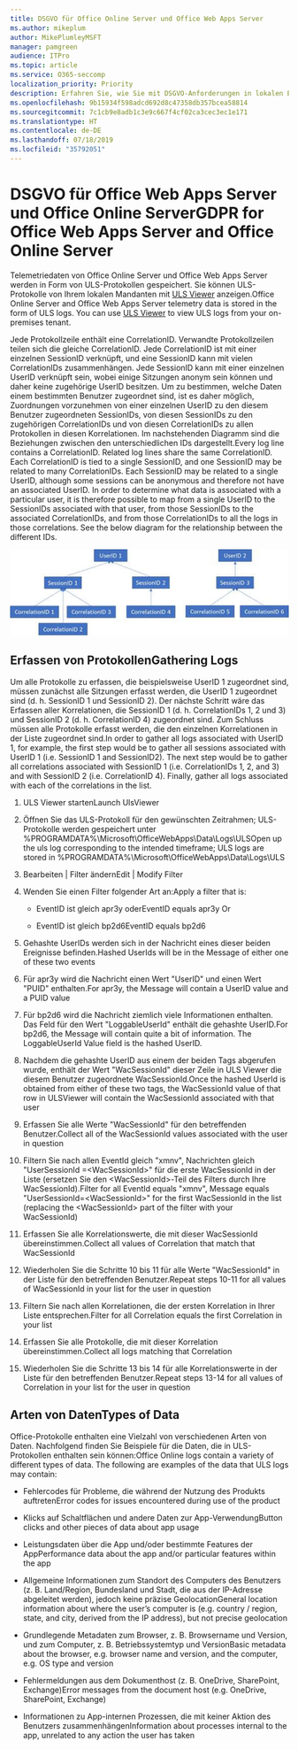 ```yaml
---
title: DSGVO für Office Online Server und Office Web Apps Server
ms.author: mikeplum
author: MikePlumleyMSFT
manager: pamgreen
audience: ITPro
ms.topic: article
ms.service: O365-seccomp
localization_priority: Priority
description: Erfahren Sie, wie Sie mit DSGVO-Anforderungen in lokalen Exchange Server-Installationen umgehen.
ms.openlocfilehash: 9b15934f598adcd692d8c47358db357bcea58814
ms.sourcegitcommit: 7c1cb9e8adb1c3e9c667f4cf02ca3cec3ec1e171
ms.translationtype: HT
ms.contentlocale: de-DE
ms.lasthandoff: 07/18/2019
ms.locfileid: "35792051"
---
```

# <a name="gdpr-for-office-web-apps-server-and-office-online-server"></a><span data-ttu-id="409ae-103">DSGVO für Office Web Apps Server und Office Online Server</span><span class="sxs-lookup"><span data-stu-id="409ae-103">GDPR for Office Web Apps Server and Office Online Server</span></span>

<span data-ttu-id="409ae-p101">Telemetriedaten von Office Online Server und Office Web Apps Server werden in Form von ULS-Protokollen gespeichert. Sie können ULS-Protokolle von Ihrem lokalen Mandanten mit [ULS Viewer](https://www.microsoft.com/en-us/download/details.aspx?id=44020) anzeigen.</span><span class="sxs-lookup"><span data-stu-id="409ae-p101">Office Online Server and Office Web Apps Server telemetry data is stored in the form of ULS logs. You can use [ULS Viewer](https://www.microsoft.com/en-us/download/details.aspx?id=44020) to view ULS logs from your on-premises tenant.</span></span>

<span data-ttu-id="409ae-p102">Jede Protokollzeile enthält eine CorrelationID. Verwandte Protokollzeilen teilen sich die gleiche CorrelationID. Jede CorrelationID ist mit einer einzelnen SessionID verknüpft, und eine SessionID kann mit vielen CorrelationIDs zusammenhängen. Jede SessionID kann mit einer einzelnen UserID verknüpft sein, wobei einige Sitzungen anonym sein können und daher keine zugehörige UserID besitzen. Um zu bestimmen, welche Daten einem bestimmten Benutzer zugeordnet sind, ist es daher möglich, Zuordnungen vorzunehmen von einer einzelnen UserID zu den diesem Benutzer zugeordneten SessionIDs, von diesen SessionIDs zu den zugehörigen CorrelationIDs und von diesen CorrelationIDs zu allen Protokollen in diesen Korrelationen. Im nachstehenden Diagramm sind die Beziehungen zwischen den unterschiedlichen IDs dargestellt.</span><span class="sxs-lookup"><span data-stu-id="409ae-p102">Every log line contains a CorrelationID. Related log lines share the same CorrelationID. Each CorrelationID is tied to a single SessionID, and one SessionID may be related to many CorrelationIDs. Each SessionID may be related to a single UserID, although some sessions can be anonymous and therefore not have an associated UserID. In order to determine what data is associated with a particular user, it is therefore possible to map from a single UserID to the SessionIDs associated with that user, from those SessionIDs to the associated CorrelationIDs, and from those CorrelationIDs to all the logs in those correlations. See the below diagram for the relationship between the different IDs.</span></span>

![](media/gdpr-for-office-online-server-image1.jpg)

## <a name="gathering-logs"></a><span data-ttu-id="409ae-112">Erfassen von Protokollen</span><span class="sxs-lookup"><span data-stu-id="409ae-112">Gathering Logs</span></span>

<span data-ttu-id="409ae-p103">Um alle Protokolle zu erfassen, die beispielsweise UserID 1 zugeordnet sind, müssen zunächst alle Sitzungen erfasst werden, die UserID 1 zugeordnet sind (d. h. SessionID 1 und SessionID 2). Der nächste Schritt wäre das Erfassen aller Korrelationen, die SessionID 1 (d. h. CorrelationIDs 1, 2 und 3) und SessionID 2 (d. h. CorrelationID 4) zugeordnet sind. Zum Schluss müssen alle Protokolle erfasst werden, die den einzelnen Korrelationen in der Liste zugeordnet sind.</span><span class="sxs-lookup"><span data-stu-id="409ae-p103">In order to gather all logs associated with UserID 1, for example, the first step would be to gather all sessions associated with UserID 1 (i.e. SessionID 1 and SessionID2). The next step would be to gather all correlations associated with SessionID 1 (i.e. CorrelationIDs 1, 2, and 3) and with SessionID 2 (i.e. CorrelationID 4). Finally, gather all logs associated with each of the correlations in the list.</span></span>

1.  <span data-ttu-id="409ae-116">ULS Viewer starten</span><span class="sxs-lookup"><span data-stu-id="409ae-116">Launch UlsViewer</span></span>

2.  <span data-ttu-id="409ae-117">Öffnen Sie das ULS-Protokoll für den gewünschten Zeitrahmen; ULS-Protokolle werden gespeichert unter %PROGRAMDATA%\\Microsoft\\OfficeWebApps\\Data\\Logs\\ULS</span><span class="sxs-lookup"><span data-stu-id="409ae-117">Open up the uls log corresponding to the intended timeframe; ULS logs are stored in %PROGRAMDATA%\\Microsoft\\OfficeWebApps\\Data\\Logs\\ULS</span></span>

3.  <span data-ttu-id="409ae-118">Bearbeiten | Filter ändern</span><span class="sxs-lookup"><span data-stu-id="409ae-118">Edit | Modify Filter</span></span>

4.  <span data-ttu-id="409ae-119">Wenden Sie einen Filter folgender Art an:</span><span class="sxs-lookup"><span data-stu-id="409ae-119">Apply a filter that is:</span></span>

    -   <span data-ttu-id="409ae-120">EventID ist gleich apr3y oder</span><span class="sxs-lookup"><span data-stu-id="409ae-120">EventID equals apr3y Or</span></span>

    -   <span data-ttu-id="409ae-121">EventID ist gleich bp2d6</span><span class="sxs-lookup"><span data-stu-id="409ae-121">EventID equals bp2d6</span></span>

5.  <span data-ttu-id="409ae-122">Gehashte UserIDs werden sich in der Nachricht eines dieser beiden Ereignisse befinden.</span><span class="sxs-lookup"><span data-stu-id="409ae-122">Hashed UserIds will be in the Message of either one of these two events</span></span>

6.  <span data-ttu-id="409ae-123">Für apr3y wird die Nachricht einen Wert "UserID" und einen Wert "PUID" enthalten.</span><span class="sxs-lookup"><span data-stu-id="409ae-123">For apr3y, the Message will contain a UserID value and a PUID value</span></span>

7.  <span data-ttu-id="409ae-p104">Für bp2d6 wird die Nachricht ziemlich viele Informationen enthalten. Das Feld für den Wert "LoggableUserId" enthält die gehashte UserID.</span><span class="sxs-lookup"><span data-stu-id="409ae-p104">For bp2d6, the Message will contain quite a bit of information. The LoggableUserId Value field is the hashed UserID.</span></span>

8.  <span data-ttu-id="409ae-126">Nachdem die gehashte UserID aus einem der beiden Tags abgerufen wurde, enthält der Wert "WacSessionId" dieser Zeile in ULS Viewer die diesem Benutzer zugeordnete WacSessionId.</span><span class="sxs-lookup"><span data-stu-id="409ae-126">Once the hashed UserId is obtained from either of these two tags, the WacSessionId value of that row in ULSViewer will contain the WacSessionId associated with that user</span></span>

9.  <span data-ttu-id="409ae-127">Erfassen Sie alle Werte "WacSessionId" für den betreffenden Benutzer.</span><span class="sxs-lookup"><span data-stu-id="409ae-127">Collect all of the WacSessionId values associated with the user in question</span></span>

10. <span data-ttu-id="409ae-128">Filtern Sie nach allen EventId gleich "xmnv", Nachrichten gleich "UserSessionId =\<WacSessionId\>" für die erste WacSessionId in der Liste (ersetzen Sie den \<WacSessionId\>-Teil des Filters durch Ihre WacSessionId).</span><span class="sxs-lookup"><span data-stu-id="409ae-128">Filter for all EventId equals "xmnv", Message equals "UserSessionId=\<WacSessionId\>" for the first WacSessionId in the list (replacing the \<WacSessionId\> part of the filter with your WacSessionId)</span></span>

11. <span data-ttu-id="409ae-129">Erfassen Sie alle Korrelationswerte, die mit dieser WacSessionId übereinstimmen.</span><span class="sxs-lookup"><span data-stu-id="409ae-129">Collect all values of Correlation that match that WacSessionId</span></span>

12. <span data-ttu-id="409ae-130">Wiederholen Sie die Schritte 10 bis 11 für alle Werte "WacSessionId" in der Liste für den betreffenden Benutzer.</span><span class="sxs-lookup"><span data-stu-id="409ae-130">Repeat steps 10-11 for all values of WacSessionId in your list for the user in question</span></span>

13. <span data-ttu-id="409ae-131">Filtern Sie nach allen Korrelationen, die der ersten Korrelation in Ihrer Liste entsprechen.</span><span class="sxs-lookup"><span data-stu-id="409ae-131">Filter for all Correlation equals the first Correlation in your list</span></span>

14. <span data-ttu-id="409ae-132">Erfassen Sie alle Protokolle, die mit dieser Korrelation übereinstimmen.</span><span class="sxs-lookup"><span data-stu-id="409ae-132">Collect all logs matching that Correlation</span></span>

15. <span data-ttu-id="409ae-133">Wiederholen Sie die Schritte 13 bis 14 für alle Korrelationswerte in der Liste für den betreffenden Benutzer.</span><span class="sxs-lookup"><span data-stu-id="409ae-133">Repeat steps 13-14 for all values of Correlation in your list for the user in question</span></span>

## <a name="types-of-data"></a><span data-ttu-id="409ae-134">Arten von Daten</span><span class="sxs-lookup"><span data-stu-id="409ae-134">Types of Data</span></span>

<span data-ttu-id="409ae-p105">Office-Protokolle enthalten eine Vielzahl von verschiedenen Arten von Daten. Nachfolgend finden Sie Beispiele für die Daten, die in ULS-Protokollen enthalten sein können:</span><span class="sxs-lookup"><span data-stu-id="409ae-p105">Office Online logs contain a variety of different types of data. The following are examples of the data that ULS logs may contain:</span></span>

-   <span data-ttu-id="409ae-137">Fehlercodes für Probleme, die während der Nutzung des Produkts auftreten</span><span class="sxs-lookup"><span data-stu-id="409ae-137">Error codes for issues encountered during use of the product</span></span>

-   <span data-ttu-id="409ae-138">Klicks auf Schaltflächen und andere Daten zur App-Verwendung</span><span class="sxs-lookup"><span data-stu-id="409ae-138">Button clicks and other pieces of data about app usage</span></span>

-   <span data-ttu-id="409ae-139">Leistungsdaten über die App und/oder bestimmte Features der App</span><span class="sxs-lookup"><span data-stu-id="409ae-139">Performance data about the app and/or particular features within the app</span></span>

-   <span data-ttu-id="409ae-140">Allgemeine Informationen zum Standort des Computers des Benutzers (z. B. Land/Region, Bundesland und Stadt, die aus der IP-Adresse abgeleitet werden), jedoch keine präzise Geolocation</span><span class="sxs-lookup"><span data-stu-id="409ae-140">General location information about where the user’s computer is (e.g. country / region, state, and city, derived from the IP address), but not precise geolocation</span></span>

-   <span data-ttu-id="409ae-141">Grundlegende Metadaten zum Browser, z. B. Browsername und Version, und zum Computer, z. B. Betriebssystemtyp und Version</span><span class="sxs-lookup"><span data-stu-id="409ae-141">Basic metadata about the browser, e.g. browser name and version, and the computer, e.g. OS type and version</span></span>

-   <span data-ttu-id="409ae-142">Fehlermeldungen aus dem Dokumenthost (z. B. OneDrive, SharePoint, Exchange)</span><span class="sxs-lookup"><span data-stu-id="409ae-142">Error messages from the document host (e.g. OneDrive, SharePoint, Exchange)</span></span>

-   <span data-ttu-id="409ae-143">Informationen zu App-internen Prozessen, die mit keiner Aktion des Benutzers zusammenhängen</span><span class="sxs-lookup"><span data-stu-id="409ae-143">Information about processes internal to the app, unrelated to any action the user has taken</span></span>
